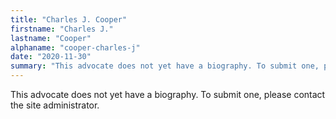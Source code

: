```yaml
---
title: "Charles J. Cooper"
firstname: "Charles J."
lastname: "Cooper"
alphaname: "cooper-charles-j"
date: "2020-11-30"
summary: "This advocate does not yet have a biography. To submit one, please contact the site administrator."
---
```

This advocate does not yet have a biography. To submit one, please contact the site administrator.

